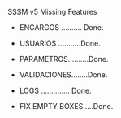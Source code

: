 SSSM v5
Missing Features
- ENCARGOS .......... Done.
- USUARIOS ...........Done.
- PARAMETROS..........Done.
- VALIDACIONES........Done.
- LOGS .............. Done.

- FIX EMPTY BOXES.....Done. 
